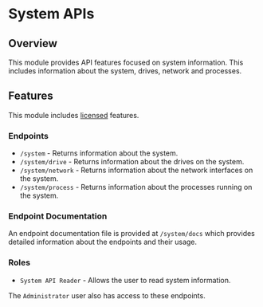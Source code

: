# System APIs

## Overview

This module provides API features focused on system information. This includes information about the system, drives, network and processes. 

## Features

This module includes [licensed](https://powershelluniversal.com/pricing) features. 

### Endpoints

- `/system` - Returns information about the system. 
- `/system/drive` - Returns information about the drives on the system.
- `/system/network` - Returns information about the network interfaces on the system.
- `/system/process` - Returns information about the processes running on the system.

### Endpoint Documentation 

An endpoint documentation file is provided at `/system/docs` which provides detailed information about the endpoints and their usage.

### Roles 

- `System API Reader` - Allows the user to read system information.

The `Administrator` user also has access to these endpoints.